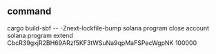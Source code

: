 ## command 
cargo build-sbf -- -Znext-lockfile-bump
solana program close account
solana program extend CbcR39gxjR2BH69ARzf5KF3tWSuNa9qpMaFSPecWgpNK 100000
